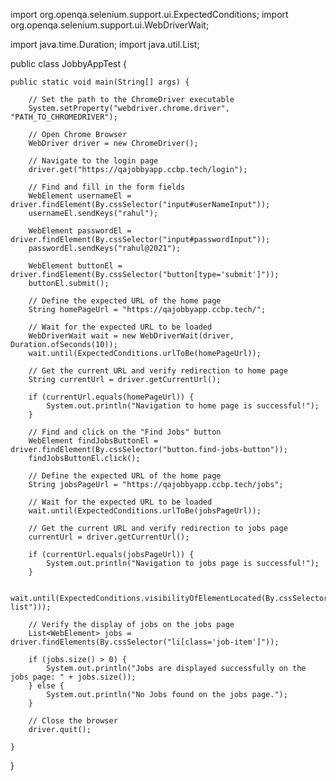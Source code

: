 import org.openqa.selenium.support.ui.ExpectedConditions;
import org.openqa.selenium.support.ui.WebDriverWait;

import java.time.Duration;
import java.util.List;

public class JobbyAppTest {

    public static void main(String[] args) {

        // Set the path to the ChromeDriver executable
        System.setProperty("webdriver.chrome.driver", "PATH_TO_CHROMEDRIVER");

        // Open Chrome Browser
        WebDriver driver = new ChromeDriver();

        // Navigate to the login page
        driver.get("https://qajobbyapp.ccbp.tech/login");

        // Find and fill in the form fields
        WebElement usernameEl = driver.findElement(By.cssSelector("input#userNameInput"));
        usernameEl.sendKeys("rahul");

        WebElement passwordEl = driver.findElement(By.cssSelector("input#passwordInput"));
        passwordEl.sendKeys("rahul@2021");

        WebElement buttonEl = driver.findElement(By.cssSelector("button[type='submit']"));
        buttonEl.submit();

        // Define the expected URL of the home page
        String homePageUrl = "https://qajobbyapp.ccbp.tech/";

        // Wait for the expected URL to be loaded
        WebDriverWait wait = new WebDriverWait(driver, Duration.ofSeconds(10));
        wait.until(ExpectedConditions.urlToBe(homePageUrl));

        // Get the current URL and verify redirection to home page
        String currentUrl = driver.getCurrentUrl();

        if (currentUrl.equals(homePageUrl)) {
            System.out.println("Navigation to home page is successful!");
        }

        // Find and click on the "Find Jobs" button
        WebElement findJobsButtonEl = driver.findElement(By.cssSelector("button.find-jobs-button"));
        findJobsButtonEl.click();

        // Define the expected URL of the home page
        String jobsPageUrl = "https://qajobbyapp.ccbp.tech/jobs";

        // Wait for the expected URL to be loaded
        wait.until(ExpectedConditions.urlToBe(jobsPageUrl));

        // Get the current URL and verify redirection to jobs page
        currentUrl = driver.getCurrentUrl();

        if (currentUrl.equals(jobsPageUrl)) {
            System.out.println("Navigation to jobs page is successful!");
        }

        wait.until(ExpectedConditions.visibilityOfElementLocated(By.cssSelector("ul.jobs-list")));

        // Verify the display of jobs on the jobs page
        List<WebElement> jobs = driver.findElements(By.cssSelector("li[class='job-item']"));

        if (jobs.size() > 0) {
            System.out.println("Jobs are displayed successfully on the jobs page: " + jobs.size());
        } else {
            System.out.println("No Jobs found on the jobs page.");
        }

        // Close the browser
        driver.quit();

    }
}
